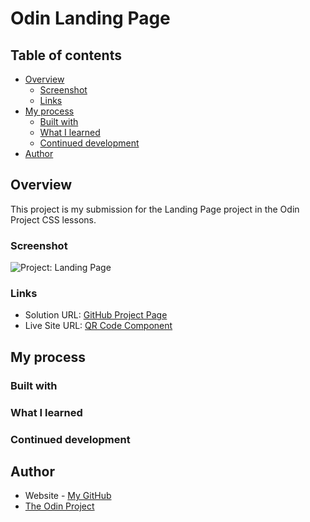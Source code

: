 # Odin Landing Page

## Table of contents

- [Overview](#overview)
  - [Screenshot](#screenshot)
  - [Links](#links)
- [My process](#my-process)
  - [Built with](#built-with)
  - [What I learned](#what-i-learned)
  - [Continued development](#continued-development)
- [Author](#author)

## Overview

This project is my submission for the Landing Page project in the Odin Project CSS lessons.

### Screenshot

![Project: Landing Page](images/sample-homepage.png)

### Links

- Solution URL: [GitHub Project Page](https://github.com/micamash/odin-landing-page)
- Live Site URL: [QR Code Component](micamash.github.io/odin-landing-page/)

## My process

### Built with

### What I learned

### Continued development


## Author

- Website - [My GitHub](https://github.com/micamash)
- [The Odin Project](https://www.theodinproject.com)
